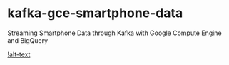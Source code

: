 # kafka-gce-smartphone-data
Streaming Smartphone Data through Kafka with Google Compute Engine and BigQuery


[!alt-text](https://github.com/dfedeoli/kafka-gce-smartphone-data/blob/main/kafka-gcp.drawio.png?raw=true)
